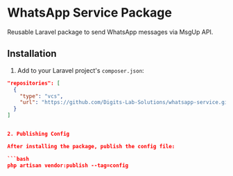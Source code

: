# WhatsApp Service Package

Reusable Laravel package to send WhatsApp messages via MsgUp API.

## Installation

1. Add to your Laravel project's `composer.json`:
```json
"repositories": [
  {
    "type": "vcs",
    "url": "https://github.com/Digits-Lab-Solutions/whatsapp-service.git"
  }
]


2. Publishing Config

After installing the package, publish the config file:

```bash
php artisan vendor:publish --tag=config